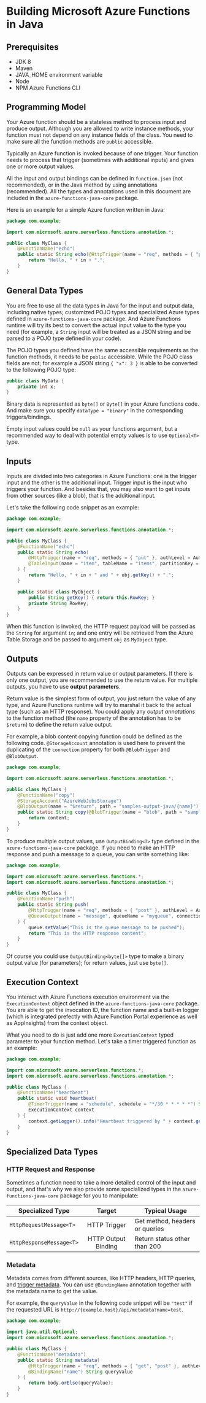 # Building Microsoft Azure Functions in Java

## Prerequisites

* JDK 8
* Maven
* JAVA_HOME environment variable
* Node
* NPM Azure Functions CLI

## Programming Model

Your Azure function should be a stateless method to process input and produce output. Although you are allowed to write instance methods, your function must not depend on any instance fields of the class. You need to make sure all the function methods are `public` accessible.

Typically an Azure function is invoked because of one trigger. Your function needs to process that trigger (sometimes with additional inputs) and gives one or more output values.

All the input and output bindings can be defined in `function.json` (not recommended), or in the Java method by using annotations (recommended). All the types and annotations used in this document are included in the `azure-functions-java-core` package.

Here is an example for a simple Azure function written in Java:

```Java
package com.example;

import com.microsoft.azure.serverless.functions.annotation.*;

public class MyClass {
    @FunctionName("echo")
    public static String echo(@HttpTrigger(name = "req", methods = { "post" }, authLevel = AuthorizationLevel.ANONYMOUS) String in) {
        return "Hello, " + in + ".";
    }
}
```

## General Data Types

You are free to use all the data types in Java for the input and output data, including native types; customized POJO types and specialized Azure types defined in `azure-functions-java-core` package. And Azure Functions runtime will try its best to convert the actual input value to the type you need (for example, a `String` input will be treated as a JSON string and be parsed to a POJO type defined in your code).

The POJO types you defined have the same accessible requirements as the function methods, it needs to be `public` accessible. While the POJO class fields are not; for example a JSON string `{ "x": 3 }` is able to be converted to the following POJO type:

```Java
public class MyData {
    private int x;
}
```

Binary data is represented as `byte[]` or `Byte[]` in your Azure functions code. And make sure you specify `dataType = "binary"` in the corresponding triggers/bindings.

Empty input values could be `null` as your functions argument, but a recommended way to deal with potential empty values is to use `Optional<T>` type.


## Inputs

Inputs are divided into two categories in Azure Functions: one is the trigger input and the other is the additional input. Trigger input is the input who triggers your function. And besides that, you may also want to get inputs from other sources (like a blob), that is the additional input.

Let's take the following code snippet as an example:

```Java
package com.example;

import com.microsoft.azure.serverless.functions.annotation.*;

public class MyClass {
    @FunctionName("echo")
    public static String echo(
        @HttpTrigger(name = "req", methods = { "put" }, authLevel = AuthorizationLevel.ANONYMOUS, route = "items/{id}") String in,
        @TableInput(name = "item", tableName = "items", partitionKey = "Example", rowKey = "{id}", connection = "AzureWebJobsStorage") MyObject obj
    ) {
        return "Hello, " + in + " and " + obj.getKey() + ".";
    }

    public static class MyObject {
        public String getKey() { return this.RowKey; }
        private String RowKey;
    }
}
```

When this function is invoked, the HTTP request payload will be passed as the `String` for argument `in`; and one entry will be retrieved from the Azure Table Storage and be passed to argument `obj` as `MyObject` type.

## Outputs

Outputs can be expressed in return value or output parameters. If there is only one output, you are recommended to use the return value. For multiple outputs, you have to use **output parameters**.

Return value is the simplest form of output, you just return the value of any type, and Azure Functions runtime will try to marshal it back to the actual type (such as an HTTP response). You could apply any *output annotations* to the function method (the `name` property of the annotation has to be `$return`) to define the return value output.

For example, a blob content copying function could be defined as the following code. `@StorageAccount` annotation is used here to prevent the duplicating of the `connection` property for both `@BlobTrigger` and `@BlobOutput`.

```Java
package com.example;

import com.microsoft.azure.serverless.functions.annotation.*;

public class MyClass {
    @FunctionName("copy")
    @StorageAccount("AzureWebJobsStorage")
    @BlobOutput(name = "$return", path = "samples-output-java/{name}")
    public static String copy(@BlobTrigger(name = "blob", path = "samples-input-java/{name}") String content) {
        return content;
    }
}
``` 

To produce multiple output values, use `OutputBinding<T>` type defined in the `azure-functions-java-core` package. If you need to make an HTTP response and push a message to a queue, you can write something like:

```Java
package com.example;

import com.microsoft.azure.serverless.functions.*;
import com.microsoft.azure.serverless.functions.annotation.*;

public class MyClass {
    @FunctionName("push")
    public static String push(
        @HttpTrigger(name = "req", methods = { "post" }, authLevel = AuthorizationLevel.ANONYMOUS) String body,
        @QueueOutput(name = "message", queueName = "myqueue", connection = "AzureWebJobsStorage") OutputBinding<String> queue
    ) {
        queue.setValue("This is the queue message to be pushed");
        return "This is the HTTP response content";
    }
}
```

Of course you could use `OutputBinding<byte[]>` type to make a binary output value (for parameters); for return values, just use `byte[]`.


## Execution Context

You interact with Azure Functions execution environment via the `ExecutionContext` object defined in the `azure-functions-java-core` package. You are able to get the invocation ID, the function name and a built-in logger (which is integrated prefectly with Azure Function Portal experience as well as AppInsights) from the context object.

What you need to do is just add one more `ExecutionContext` typed parameter to your function method. Let's take a timer triggered function as an example:

```Java
package com.example;

import com.microsoft.azure.serverless.functions.*;
import com.microsoft.azure.serverless.functions.annotation.*;

public class MyClass {
    @FunctionName("heartbeat")
    public static void heartbeat(
        @TimerTrigger(name = "schedule", schedule = "*/30 * * * * *") String timerInfo,
        ExecutionContext context
    ) {
        context.getLogger().info("Heartbeat triggered by " + context.getFunctionName());
    }
}
```


## Specialized Data Types

### HTTP Request and Response

Sometimes a function need to take a more detailed control of the input and output, and that's why we also provide some specialized types in the `azure-functions-java-core` package for you to manipulate:

| Specialized Type         |       Target        | Typical Usage                  |
| ------------------------ | :-----------------: | ------------------------------ |
| `HttpRequestMessage<T>`  |    HTTP Trigger     | Get method, headers or queries |
| `HttpResponseMessage<T>` | HTTP Output Binding | Return status other than 200   |

### Metadata

Metadata comes from different sources, like HTTP headers, HTTP queries, and [trigger metadata](https://docs.microsoft.com/en-us/azure/azure-functions/functions-triggers-bindings#trigger-metadata-properties). You can use `@BindingName` annotation together with the metadata name to get the value.

For example, the `queryValue` in the following code snippet will be `"test"` if the requested URL is `http://{example.host}/api/metadata?name=test`.

```Java
package com.example;

import java.util.Optional;
import com.microsoft.azure.serverless.functions.annotation.*;

public class MyClass {
    @FunctionName("metadata")
    public static String metadata(
        @HttpTrigger(name = "req", methods = { "get", "post" }, authLevel = AuthorizationLevel.ANONYMOUS) Optional<String> body,
        @BindingName("name") String queryValue
    ) {
        return body.orElse(queryValue);
    }
}
```

